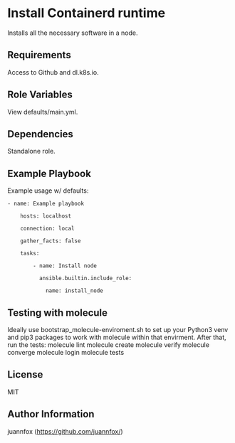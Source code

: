 Install Containerd runtime
=========

Installs all the necessary software in a node.

Requirements
------------

Access to Github and dl.k8s.io.

Role Variables
--------------

View defaults/main.yml.

Dependencies
------------

Standalone role.

Example Playbook
----------------

Example usage w/ defaults:
  
    - name: Example playbook
    
	    hosts: localhost
    
	    connection: local
	    
	    gather_facts: false
    
	    tasks:
    
		    - name: Install node
		    
			  ansible.builtin.include_role:
			    
				name: install_node


Testing with molecule
----------------
Ideally use bootstrap_molecule-enviroment.sh to set up your Python3 venv and pip3 packages to work with molecule within that envirment.
After that, run the tests:
molecule lint
molecule create
molecule verify
molecule converge
molecule login
molecule tests


License
-------

MIT

Author Information
------------------
juannfox (https://github.com/juannfox/)